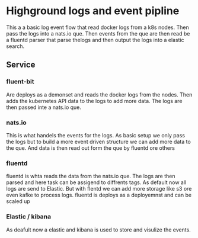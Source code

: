 # Highground logs and event pipline
This a a basic log event flow that read docker logs from a k8s nodes. Then pass the logs into a nats.io que.
Then events from the que are then read be a fluentd parser that parse thelogs and then output the logs into a elastic search.


## Service

### fluent-bit
Are deploys as a demonset and reads the docker logs from the nodes.
Then adds the kubernetes API data to the logs to add more data.
The logs are then passed inte a nats.io que.


### nats.io
This is what handels the events for the logs. As basic setup we only pass the logs but to build a more event driven structure we can add more data to the que. 
And data is then read out form the que by fluentd ore others


### fluentd
fluentd is whta reads the data from the nats.io que. The  logs are then parsed and here task can be assigend to diffrents tags.
As default now all logs are send to Elastic.
But with flentd we can add more storage like s3 ore even kafke to process logs.
fluentd is deploys as a deployemnst and can be scaled up


### Elastic / kibana
As deafult now a elastic and kibana is used to store and visulize the events.




